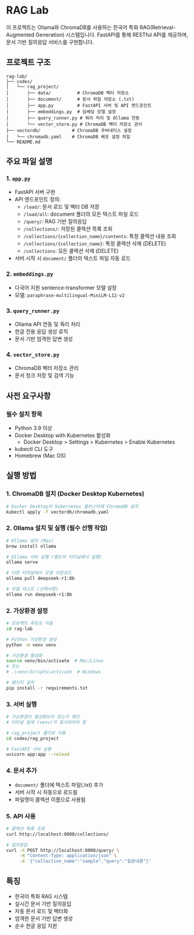 # RAG Lab

이 프로젝트는 Ollama와 ChromaDB를 사용하는 한국어 특화 RAG(Retrieval-Augmented Generation) 시스템입니다. FastAPI를 통해 RESTful API를 제공하며, 문서 기반 질의응답 서비스를 구현합니다.

## 프로젝트 구조

```
rag-lab/
├── codes/
│   └── rag_project/
│       ├── data/          # ChromaDB 벡터 저장소
│       ├── document/      # 문서 파일 저장소 (.txt)
│       ├── app.py         # FastAPI 서버 및 API 엔드포인트
│       ├── embeddings.py  # 임베딩 모델 설정
│       ├── query_runner.py # 쿼리 처리 및 Ollama 연동
│       └── vector_store.py # ChromaDB 벡터 저장소 관리
├── vectordb/            # ChromaDB 쿠버네티스 설정
│   └── chromadb.yaml    # ChromaDB 배포 설정 파일
└── README.md
```

## 주요 파일 설명

### 1. `app.py`
- FastAPI 서버 구현
- API 엔드포인트 정의:
  - `/load/`: 문서 로드 및 벡터 DB 저장
  - `/load/all`: document 폴더의 모든 텍스트 파일 로드
  - `/query/`: RAG 기반 질의응답
  - `/collections/`: 저장된 콜렉션 목록 조회
  - `/collections/{collection_name}/contents`: 특정 콜렉션 내용 조회
  - `/collections/{collection_name}`: 특정 콜렉션 삭제 (DELETE)
  - `/collections`: 모든 콜렉션 삭제 (DELETE)
- 서버 시작 시 `document/` 폴더의 텍스트 파일 자동 로드

### 2. `embeddings.py`
- 다국어 지원 sentence-transformer 모델 설정
- 모델: `paraphrase-multilingual-MiniLM-L12-v2`

### 3. `query_runner.py`
- Ollama API 연동 및 쿼리 처리
- 한글 전용 응답 생성 로직
- 문서 기반 엄격한 답변 생성

### 4. `vector_store.py`
- ChromaDB 벡터 저장소 관리
- 문서 청크 저장 및 검색 기능

## 사전 요구사항

### 필수 설치 항목
- Python 3.9 이상
- Docker Desktop with Kubernetes 활성화
  - Docker Desktop > Settings > Kubernetes > Enable Kubernetes
- kubectl CLI 도구
- Homebrew (Mac OS)


## 실행 방법

### 1. ChromaDB 설치 (Docker Desktop Kubernetes)

```bash
# Docker Desktop의 Kubernetes 클러스터에 ChromaDB 설치
kubectl apply -f vectordb/chromadb.yaml
```

### 2. Ollama 설치 및 실행 (필수 선행 작업)
```bash
# Ollama 설치 (Mac)
brew install ollama

# Ollama 서버 실행 (별도의 터미널에서 실행)
ollama serve

# 다른 터미널에서 모델 다운로드
ollama pull deepseek-r1:8b

# 모델 테스트 (선택사항)
ollama run deepseek-r1:8b
```

### 2. 가상환경 설정
```bash
# 프로젝트 루트로 이동
cd rag-lab

# Python 가상환경 생성
python -m venv venv

# 가상환경 활성화
source venv/bin/activate  # Mac/Linux
# 또는
# .\venv\Scripts\activate  # Windows

# 패키지 설치
pip install -r requirements.txt
```

### 3. 서버 실행
```bash
# 가상환경이 활성화되어 있는지 확인
# 터미널 앞에 (venv)가 표시되어야 함

# rag_project 폴더로 이동
cd codes/rag_project

# FastAPI 서버 실행
uvicorn app:app --reload
```

### 4. 문서 추가
- `document/` 폴더에 텍스트 파일(.txt) 추가
- 서버 시작 시 자동으로 로드됨
- 파일명이 콜렉션 이름으로 사용됨

### 5. API 사용
```bash
# 콜렉션 목록 조회
curl http://localhost:8000/collections/

# 질의응답
curl -X POST http://localhost:8000/query/ \
     -H "Content-Type: application/json" \
     -d '{"collection_name":"sample","query":"질문내용"}'
```

## 특징
- 한국어 특화 RAG 시스템
- 실시간 문서 기반 질의응답
- 자동 문서 로드 및 벡터화
- 엄격한 문서 기반 답변 생성
- 순수 한글 응답 지원

